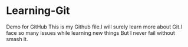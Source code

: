 # Learning-Git
Demo for GitHub
This is my Github file.I will surely learn more about Git.I face so many issues while learning new things But I never fail without smash it.

